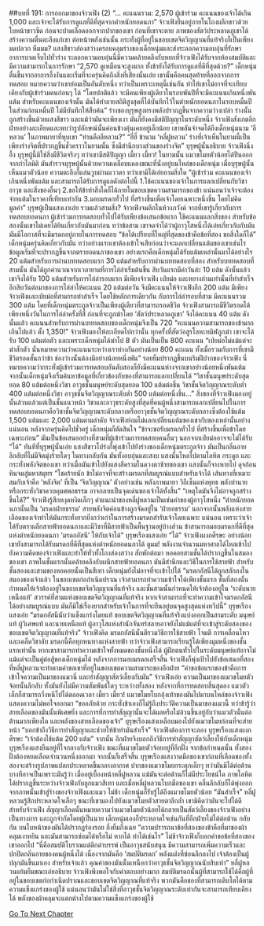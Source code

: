##บทที่ 191: การออกมาของจ้าวเฟิง (2)
“... คะแนนรวม: 2,570
	ผู้เข้าร่วม คะแนนของเจ้าได้เกิน 1,000 และเจ้าจะได้รับการดูแลที่ดีที่สุดจากตำหนักยอดนภา”
	จ้าวเฟิงยืนอยู่ภายในโถงผลึกขาวด้วยใบหน้าขาวซีด ก่อนจะปาดเลือดออกจากปากของเขา
	ก่อนที่เขาจะตาย ภาพของสัตว์ประหลาดภูเขาได้สร้างความตื่นตะลึงแก่เขา ต่อหน้าพลังเช่นนั้น กระทั่งผู้ทื่อยู่ในขอบเขตจิตวิญญาณที่แท้จริงก็เป็นเพียงมดปลวก
	หืมมม?
	แสงสีขาวส่องสว่างครอบคลุมร่างของเด็กหนุ่มและส่งระลอกความอบอุ่นที่รักษาอาการบาดเจ็บไปทั่วร่าง ระลอกความอบอุ่นนี้มีความคล้ายคลึงกับหยกที่จ้าวเฟิงได้รับจากห้องสมบัติและมีความสามารถในการรักษา
	“2,570 ดูเหมือนจะสูงมาก ทั้งข้ายังได้รับการดูแลที่ดีที่สุดด้วย?”
	เด็กหนุ่มตื่นขึ้นจากอาการอึ้งงันและเริ่มที่จะครุ่นคิดถึงสิ่งที่เสียงนั้นเอ่ย เขานั้นคือคนสุดท้ายที่ออกจากการทดสอบ หมายความว่าเขาย่อมเป็นอันดับหนึ่ง ทว่าเป็นเพราะเหตุนี้เช่นกัน ทำให้เขาไม่อาจที่จะเทียบเคียงกับผู้เข้าร่วมคนก่อนๆ ได้
	“โดยปกติแล้ว จะมีคนเพียงผู้เดียวในรอบพันปีที่จะมีคะแนนเกินหนึ่งพันแต้ม สำหรับคะแนนของเจ้านั้น มันได้ทำลายสถิติสูงสุดที่ได้บันทึกไว้ในตำหนักยอดนภาในรอบหมื่นปี ในส่วนก่อนหมื่นปี ไม่มีบันทึกให้สืบค้น”
	ร่างของบุรุษสูงทรงพลังปรากฏขึ้นจากความว่างเปล่า ร่างนั้นถูกสร้างขึ้นด้วยแสงสีขาว และแม้ว่ามันจะเพียงเงา มันก็ยังคงมีสติปัญญาในระดับหนึ่ง
	จ้าวเฟิงสังเกตอีกฝ่ายอย่างละเอียดและพบว่ารูปลักษณ์นั้นค่อนข้างคุ้นเคยอยู่เล็กน้อย
	เขาพลันจำจดได้ถึงเด็กหนุ่มนาม ‘ลีหลวน’ ในภาพมายาที่หุบเขา
	“ท่านคือลีหลวน?”
	“ฮี่ฮี่ ข้านาม ‘หลี่ฝูหลวน’ ร่างที่เจ้าเห็นในยามนี้เป็นเพียงร่างจิตที่ปรากฏขึ้นชั่วคราวในยามนั้น ซึ่งมีสำนึกบางส่วนของร่างจิต” บุรุษผู้นั้นอธิบาย
	จ้าวเฟิงนิ่งอึ้ง บุรุษผู้นี้มิใช่สิ่งมีชีวิตจริงๆ ทว่าเขามีสติปัญญา
	เมี้ยว เมี้ยว!
	ในยามนั้น แมวขโมยตัวน้อยได้ปีนออกจากกำไลมิติ มันสำรวจบุรุษผู้นั้นด้วยความเคลือบแคลงขณะที่นั่งอยู่บนไหล่ของเด็กหนุ่ม
	เมื่อบุรุษผู้นั้นเห็นแมวตัวน้อย ความตะลึงก็แล่นวูบผ่านแววตา ทว่าเขามิได้เอ่ยถามสิ่งใด
	“ผู้เข้าร่วม คะแนนของเจ้าเกินหนึ่งพันแต้ม และสามารถได้รับการดูแลดังต่อไปนี้
	1.ใช้คะแนนของเจ้าในการแลกเปลี่ยนกับวิชา อาวุธ และสิ่งของอื่นๆ
	2.ขอให้ข้าทำสิ่งใดก็ได้ภายในขอบเขตความสามารถของข้า แน่นอนว่าเจ้าจะต้องจ่ายแต้มในราคาที่เทียบเท่ากัน
	3.มอบมรดกทั่วไป ที่สร้างขึ้นเพื่อเจ้าโดยเฉพาะหนึ่งชิ้น โดยไม่คิดมูลค่า”
	บุรุษผู้เป็นแสงเงาเอ่ย
	รวมแล้วสามสิ่ง?
	จ้าวเฟิงจมลึกในห้วงภวังค์
	จากที่เขารู้เกี่ยวกับการทดสอบยอดนภา ผู้เข้าร่วมการทดสอบทั่วไปได้รับเพียงข้อเสนอข้อแรก ใช้คะแนนแลกสิ่งของ
	สำหรับข้อสองนั้นเขาไม่เคยได้ยินเกี่ยวกับมันมาก่อน ทว่าข้อสาม เขาจดจำได้ว่าผู้อาวุโสหนึ่งได้เอ่ยเกี่ยวกับกับมัน มันมีโอกาสที่จะมีมรดกอยู่ภายในการทดสอบ
	“ข้อได้เปรียบที่ใหญ่ที่สุดของข้าคือข้อที่สอง ขอสิ่งใดก็ได้”
	เด็กหนุ่มครุ่นคิดเกี่ยวกับมัน ทว่าอย่างแรกเขาต้องเข้าใจเสียก่อนว่าจะแลกเปลี่ยนแต้มของเขาเช่นไร
	ข้อมูลเริ่มที่จะปรากฏขึ้นจากตรายอดนภาของเขา
	อย่างแรกคือเด็กหนุ่มได้รับแต้มเหล่านั้นมาได้อย่างไร
	20 แต้มสำหรับการผ่านบททดสอบแรก
	30 แต้มสำหรับการผ่านบททดสอบที่สอง
	สำหรับบททดสอบที่สามนั้น มันได้ถูกคำนวณจากเวลายามที่การไล่ล่าเริ่มต้นขึ้น
	สิบวันแรกมีค่าวันล่ะ 10 แต้ม ดังนั้นแล้วเขาจึงได้รับ 100 แต้มสำหรับการไล่ล่ารอบแรก
	มีเพียงจ้าวเฟิง เป่ยม่อ และหยางก่านเท่านั้นที่ทำสำเร็จ
	อีกสิบวันต่อมาของการไล่ล่าให้คะแนน 20 แต้มต่อวัน จึงมีคะแนนให้จ้าวเฟิงอีก 200 แต้ม
	มีเพียงจ้าวเฟิงและเป่ยม่อที่สามารถทำสำเร็จ 
	โดยใช้หลักการเดียวกัน กับการไล่ล่ารอบที่สาม มีคะแนนรวม 300 แต้ม โดยที่เด็กหนุ่มตระกูลจ้าวเป็นเพียงผู้เดียวที่สามารถรอดชีวิต
	จ้าวเฟิงสามารถมีชีวิตรอดได้เพียงหนึ่งวันในการไล่ล่าครั้งที่สี่ ก่อนที่จะถูกฆ่าโดย ‘สัตว์ประหลาดภูเขา’ จึงได้คะแนน 40 แต้ม
	ดังนั้นแล้ว คะแนนสำหรับการผ่านบททดสอบของเด็กหนุ่มจึงเป็น 720
	“คะแนนความสามารถของข้ามากเกินไปแล้ว ตั้ง 1,350!”
	จ้าวเฟิงมองให้ละเอียดไปกว่านั้น ทุกครั้งที่สัตว์อสูรโลหะทมิฬถูกฆ่า เขาจะได้รับ 100 แต้มต่อตัว และเพราะเด็กหนุ่มได้ฆ่าไป 8 ตัว มันเป็นเป็น 800 คะแนน
	“เป่ยม่อไม่แม้แต่จะฆ่าสักตัว นั่นหมายความว่าคะแนนระหว่างเราห่างกันอย่างน้อย 800 คะแนน ทั้งเมื่อรวมกับการที่เขามีชีวิตรอดสั้นกว่าข้า ช่องว่างนั้นต้องมีอย่างน้อยหนึ่งพัน”
	รอยยิ้มปรากฏขึ้นบนริมฝีปากของจ้าวเฟิง
	นี่หมายความว่ากระทั่งผู้เข้าร่วมการทดสอบอันดับสองก็ยังมีคะแนนห่างจากเขาอย่างน้อยหนึ่งพันแต้ม จากนั้นเด็กหนุ่มจึงเริ่มค้นหาข้อมูลที่เกี่ยวข้องกับของที่สามารถแลกเปลี่ยนได้
	“วิชาชั้นมนุษย์ระดับสุดยอด 80 แต้มต่อหนึ่งวิชา
	อาวุธชั้นมนุษย์ระดับสุดยอด 100 แต้มต่อชิ้น
	วิชาชั้นจิตวิญญาณระดับต่ำ 400 แต้มต่อหนึ่งวิชา
	อาวุธชั้นจิตวิญญาณระดับต่ำ 500 แต้มต่อหนึ่งชิ้น...”
	สิ่งของที่จ้าวเฟิงมองอยู่นั้นล้วนแล้วแต่เป็นชั้นแนวหน้า วิชาและอาวุธระดับสูงที่สุดที่คนผู้หนึ่งสามารถแลกเปลี่ยนไปในการทดสอบยอดนภาคือวิชาชั้นจิตวิญญาณระดับกลางหรืออาวุธชั้นจิตวิญญาณระดับกลางซึ่งต้องใช้แต้ม 1,500 แต้มและ 2,000 แต้มตามลำดับ
	จ้าวเฟิงย่อมไม่แลกเปลี่ยนแต้มของเขากับของเหล่านั้นอย่างแน่นอน หลังจากครุ่นคิดไปชั่วครู่ เด็กหนุ่มก็ตัดสินใจ
	“ข้าจะขอรับมรดกทั่วไป ที่สร้างขึ้นเพื่อข้าโดยเฉพาะก่อน”
	มันเป็นข้อเสนออย่างที่สามที่ผู้เข้าร่วมการทดสอบคนอื่นๆ นอกจากเป่ยม่ออาจจะไม่ได้รับ
	“ได้”
	ทันทีที่บุรุษผู้นั้นเอ่ย แสงสีขาวโปร่งก็พุ่งเข้าไปยังร่างของเด็กหนุ่มตระกูลจ้าว
	มันเป็นกลิ่นอายลึกลับที่ไม่มีจิตมุ่งร้ายใดๆ ในทางกลับกัน มันทั้งอบอุ่นและสงบ แสงนั้นไหลไปตามโลหิต กระดูก และกระทั่งพลังจิตของเขา ทว่าเมื่อมันเข้าไปยังแสงสีครามในดวงตาซ้ายของเขา แสงนั้นก็จางหายไป ดุจก้อนหินจมสู่มหาสมุทร
	“โชคร้ายนัก ข้าไม่อาจที่จะสร้างมรดกที่สมบูรณ์แบบสำหรับเจ้าได้ เส้นทางที่เหมาะสมกับเจ้าคือ ‘พลังจิต’ ที่เป็น ‘จิตวิญญาณ’ ตัวอย่างเช่น พลังภาพมายา วิถีเซ็นแห่งพุทธ พลังทำนาย หรือกระทั่งวิชาควบคุมศพอธรรม อาจกลายเป็นจุดเด่นของเจ้าได้ทั้งสิ้น”
	“เหตุใดมันจึงไม่อาจถูกสร้างขึ้นได้?”
	จ้าวเฟิงรู้สึกหงุดหงิดเล็กๆ คำแนะนำของหลี่ฝูหลวนเป็นเช่นคำของผู้อาวุโสหนึ่ง
	“ตำหนักยอดนภานั้นเป็น ‘มรดกฝ่ายธรรม’ สายพลังจิตค่อนข้างถูกจัดอยู่ใน ‘ฝ่ายอธรรม’ นอกจากนั้นพลังแห่งสายเลือดของเจ้าทำให้มันกระทั่งยากยิ่งกว่าเก่าในการสร้างมรดกสำรับเจ้าโดยเฉพาะ แน่นอน เพราะว่าเจ้าได้รับตราผลึกสายฟ้ายอดนภาและมีวิชาที่มีสายฟ้าเป็นพื้นฐานอยู่บ้างส่วน ข้าสามารถมอบมรดกที่ดีที่สุดแห่งตำหนักยอดนภา ‘มรดกอัสนี’ ให้กับเจ้าได้” บุรุษเรืองแสงเอ่ย
	“ได้”
	จ้าวเฟิงผงกศีรษะ อย่างน้อยเขายังสามารถได้รับมรดกที่ดีที่สุดแห่งตำหนักยอดนภาได้
	ตูมม!
	พลังงานจำนวนมหาศาลได้ไหลเข้าไปยังความคิดของจ้าวเฟิงและทำให้ทั่วทั้งโถงส่องสว่าง
	สักพักต่อมา
	หอคอยสามชั้นได้ปรากฏขึ้นในสมองของเขา
	ภาพในชั้นแรกนั้นคล้ายคลึงกับผนึกสายฟ้ายอดนภา มันมีสำนึกและวิธีในการใช้สายฟ้า
	สำหรับชั้นสองและสามของหอคอยนั้นเป็นสีเทา เด็กหนุ่มยังไม่อาจที่จะเข้าไปได้
	“มรดกอัสนีได้ถูกสลักลงในสมองของเจ้าแล้ว ในขอบเขตก่อกำเนิดปราณ เจ้าสามารถทำความเข้าใจได้เพียงชั้นแรก ชั้นที่สองนั้นกำหนดให้เจ้าต้องอยู่ในขอบเขตจิตวิญญาณที่แท้จริง และชั้นสามนั้นกำหนดให้เจ้าต้องอยู่ใน ‘ระดับนายเหนือแท้’ สวรรค์ที่สามแห่งขอบเขตจิตวิญญาณที่แท้จริง หากเจ้าสามารถที่จะทำความเข้าใจมรดกอัสนีได้อย่างสมบูรณ์แบบ มันก็มิใช่เรื่องยากสำหรับเจ้าในการที่จะยืนอยู่บนจุดสูงสุดแห่งทวีปนี้” บุรุษเรืองแสงเอ่ย
	“มรดกอัสนีนับว่าแข็งแกร่งโดยแท้ ขอบเขตจิตวิญญาณที่แท้จริงแบ่งออกเป็นสามระดับ มนุษย์แท้ ผู้วิเศษแท้ และนายเหนือแท้ ผู้อาวุโสแห่งสำนักจันทร์สลายอาจยังไม่แม้แต่ที่จะเข้าสู่ระดับสองของขอบเขตจิตวิญญาณที่แท้จริง” จ้าวเฟิงคิด
	มรดกอัสนีนั้นตีรวมวิธีการใช้สายฟ้า โจมตี การเคลื่อนไหว และเคล็ดวิชาลับ มรดกนี้คือทุกหนทางแห่งสายฟ้า ทว่าจ้าวเฟิงสามารถเรียนรู้ได้เพียงมุมหนึ่งของชั้นแรกเท่านั้น หากเขาสามารถทำความเข้าใจทั้งหมดของชั้นหนึ่งได้ ผู้ฝึกตนทั่วไปในระดับมนุษย์แท้อาจไม่แม้แต่จะเป็นคู่ต่อสู้ของเด็กหนุ่มได้
	หลังจากการมอบมรดกเสร็จสิ้น จ้าวเฟิงก็พุ่งเป้าไปยังข้อเสนอที่สองที่หลี่ฝูหลวนจะทำตามคำขอเขาที่อยู่ในขอบเขตความสามารถของอีกฝ่าย
	“คำขอข้อแรกของข้าคือการเข้าใจความเป็นมาของแมวนี่ และทำสัญญาสัตว์เลี้ยงกับมัน” จ้าวเฟิงเอ่ย
	ความเป็นมาของแมวขโมยตัวจ้อยนั้นลึกลับ ทั้งมันยังไม่มีความสัมพันธ์ใดๆ ระหว่างทั้งสอง หลังจากที่การทดสอบสิ้นสุดลง แมวตัวเล็กก็สามารถวิ่งหนีไปได้ตลอดเวลา
	เมี้ยว เมี้ยว!
	แมวขโมยโบกอุ้งเท้าของมันไปมาบนไหล่ของจ้าวเฟิง แสดงความไม่พอใจออกมา
	“ขออภัยด้วย กระทั่งข้าเองก็ไม่รู้ถึงประวัติความเป็นมาของแมวนี้ ทว่าข้ารู้ว่าสายเลือดของมันนั้นพิเศษยิ่ง และการที่การทำสัญญานั้นจะได้ผลหรือไม่ล้วนขึ้นอยู่กับว่าแมวตัวนั้นต่อต้านมากเพียงใด และพลังของสายเลือดของเจ้า”
	บุรุษเรืองแสงเหลือบมองไปยังแมวขโมยก่อนที่จะส่ายหน้า
	“บอกข้าถึงวิธีการทำสัญญาและช่วยให้ข้าทำมันสำเร็จ”
	จ้าวเฟิงต้องการจะลอง
	บุรุษเรืองแสงผงกศีรษะ
	“เจ้าต้องใช้แต้ม 200 แต้ม”
	จากนั้น อีกฝ่ายจึงบอกถึงวิธีการทำสัญญาสัตว์เลี้ยงให้กับเด็กหนุ่ม
	บุรุษเรืองแสงยืนอยู่ที่ใจกลางกับจ้าวเฟิง ขณะที่แมวขโมยตัวจ้อยอยู่ที่อีกฝั่ง
	จากข้อกำหนดนั้น ทั้งสองฝั่งต้องหยดเลือดจำนวนหนึ่งออกมา จากนั้นก็เสร็จสิ้น บุรุษเรืองแสงวาดมือของเขาก่อนที่เลือดของทั้งสองจะสร้างรูปภาพแปลกประหลาดขึ้นกลางอากาศ
	ปากของแมวขโมยกระตุกเล็กๆ ทว่ามันมิได้ต่อต้าน บางทีอาจเป็นเพราะมันรู้ว่า เมื่ออยู่เบื้องหน้าหลี่ฝูหลวน แม้มันจะต่อต้านก็ไม่มีประโยชน์ใด
	ภาพโลหิตได้ปรากฏขึ้นระหว่างจ้าวเฟิงกับลูกแมวสีเทา และเมื่อหลี่ฝูหลวนโบกมือของเขา คลื่นลึกลับก็ได้พุ่งออกจากภาพนั้นเข้าสู่ร่างของจ้าวเฟิงและแมว
	ไม่ช้า เด็กหนุ่มก็รับรู้ได้ถึงแมวขโมยตัวน้อย
	“มันสำเร็จ”
	หลี่ฝูหลวนรู้สึกประหลาดใจเล็กๆ ขณะที่เขามองไปยังแมวขโมยตัวสายตาลึกล้ำ เขามิคิดว่ามันจะไปได้ดีสำหรับจ้าวเฟิง
	สัญญาเลือดนั้นหมายความว่าแมวขโมยตัวน้อยได้กลายเป็นสัตว์เลี้ยงของจ้าวเฟิงอย่างเป็นทางการ และถูกจำกัดโดยผู้เป็นนาย เด็กหนุ่มเองก็ประหลาดใจเช่นกันที่อีกฝ่ายไม่ได้ต่อต้าน กลับกัน บนใบหน้าของมันได้ปรากฏร่องรอย กึ่งยิ้มกึ่งเฉย
	“ความปรารถนาข้อที่สองของข้าคือที่มาของผ้าคลุมเงาหยิน และมันสามารถซ่อมได้หรือไม่ หากได้ ทำได้เช่นไร”
	ไม่ช้าจ้าวเฟิงก็บอกคำขอข้อที่สองของเขาออกไป
	“นี่คือสมบัติโบราณแต่ดึกดำบรรพ์ เป็นอาวุธสนับสนุน มีความสามารถเพิ่มความเร็วและปกปิดกลิ่นอายของคนผู้หนึ่งได้ เนื่องจากมันคือ ‘สมบัติมรดก’ พลังแฝงที่ซ่อนลึกลงไป เจ้าต้องเป็นผู้ปลุกมันขึ้นมาเอง สำหรับเจ้าแล้ว คุณค่าของมันนั้นเหนือกว่าอาวุธชั้นจิตวิญญาณนับสิบเท่า” หลี่ฝูหลวนแย้มยิ้มขณะเอ่ยอธิบาย
	จ้าวเฟิงพึงพอใจกับคำตอบอย่างมาก
	สมบัติมรดกนั้นผู้ที่สามารถใช้ได้คือผู้ที่อยู่ในขอบเขตก่อกำเนิดปราณและขอบเขตจิตวิญญาณที่แท้จริง พวกมันคือของที่สามารถเติบโตได้ตามความแข็งแกร่งของผู้ใช้ แน่นอนว่ามันไม่ใช่สิ่งที่อาวุธชั้นจิตวิญญาณระดับเท่ากันจะสามารถเทียบเคียงได้ พลังของผ้าคลุมจะแตกต่างไปตามความแข็งแกร่งของผู้ใช้


[Go To Next Chapter]( ./8.md)